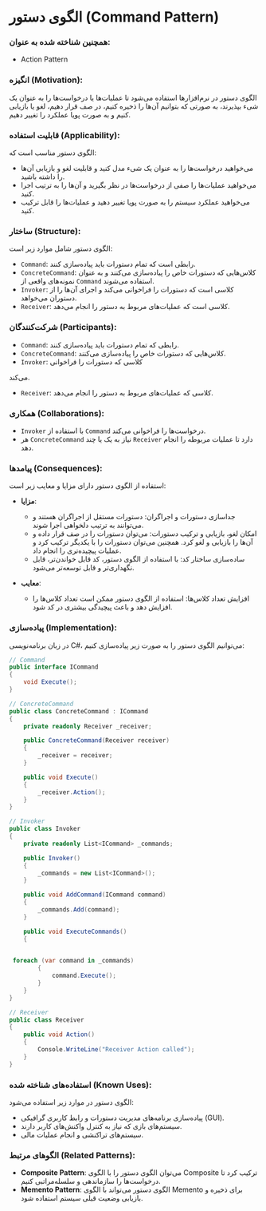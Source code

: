 # الگوی دستور (Command Pattern)

### همچنین شناخته شده به عنوان:
- Action Pattern

### انگیزه (Motivation):
الگوی دستور در نرم‌افزارها استفاده می‌شود تا عملیات‌ها یا درخواست‌ها را به عنوان یک شیء بپذیرند، به صورتی که بتوانیم آن‌ها را ذخیره کنیم، در صف قرار دهیم، لغو یا بازیابی کنیم و به صورت پویا عملکرد را تغییر دهیم.

### قابلیت استفاده (Applicability):
الگوی دستور مناسب است که:
- می‌خواهید درخواست‌ها را به عنوان یک شیء مدل کنید و قابلیت لغو و بازیابی آن‌ها را داشته باشید.
- می‌خواهید عملیات‌ها را صفی از درخواست‌ها در نظر بگیرید و آن‌ها را به ترتیب اجرا کنید.
- می‌خواهید عملکرد سیستم را به صورت پویا تغییر دهید و عملیات‌ها را قابل ترکیب کنید.

### ساختار (Structure):
الگوی دستور شامل موارد زیر است:
- `Command`: رابطی است که تمام دستورات باید پیاده‌سازی کنند.
- `ConcreteCommand`: کلاس‌هایی که دستورات خاص را پیاده‌سازی می‌کنند و به عنوان نمونه‌های واقعی از `Command` استفاده می‌شوند.
- `Invoker`: کلاسی است که دستورات را فراخوانی می‌کند و اجرای آن‌ها را از دستوران می‌خواهد.
- `Receiver`: کلاسی است که عملیات‌های مربوط به دستور را انجام می‌دهد.

### شرکت‌کنندگان (Participants):
- `Command`: رابطی که تمام دستورات باید پیاده‌سازی کنند.
- `ConcreteCommand`: کلاس‌هایی که دستورات خاص را پیاده‌سازی می‌کنند.
- `Invoker`: کلاسی که دستورات را فراخوانی

می‌کند.
- `Receiver`: کلاسی که عملیات‌های مربوط به دستور را انجام می‌دهد.

### همکاری (Collaborations):
- `Invoker` با استفاده از `Command` درخواست‌ها را فراخوانی می‌کند.
- هر `ConcreteCommand` نیاز به یک یا چند `Receiver` دارد تا عملیات مربوطه را انجام دهد.

### پیامدها (Consequences):
استفاده از الگوی دستور دارای مزایا و معایب زیر است:
- **مزایا**:
    - جداسازی دستورات و اجراگران: دستورات مستقل از اجراگران هستند و می‌توانند به ترتیب دلخواهی اجرا شوند.
    - امکان لغو، بازیابی و ترکیب دستورات: می‌توان دستورات را در صف قرار داده و آن‌ها را بازیابی و لغو کرد. همچنین می‌توان دستورات را با یکدیگر ترکیب کرد و عملیات پیچیده‌تری را انجام داد.
    - ساده‌سازی ساختار کد: با استفاده از الگوی دستور، کد قابل خواندن‌تر، قابل نگهداری‌تر و قابل توسعه‌تر می‌شود.

- **معایب**:
    - افزایش تعداد کلاس‌ها: استفاده از الگوی دستور ممکن است تعداد کلاس‌ها را افزایش دهد و باعث پیچیدگی بیشتری در کد شود.

### پیاده‌سازی (Implementation):
در زبان برنامه‌نویسی C#، می‌توانیم الگوی دستور را به صورت زیر پیاده‌سازی کنیم:

```csharp
// Command
public interface ICommand
{
    void Execute();
}

// ConcreteCommand
public class ConcreteCommand : ICommand
{
    private readonly Receiver _receiver;

    public ConcreteCommand(Receiver receiver)
    {
        _receiver = receiver;
    }

    public void Execute()
    {
        _receiver.Action();
    }
}

// Invoker
public class Invoker
{
    private readonly List<ICommand> _commands;

    public Invoker()
    {
        _commands = new List<ICommand>();
    }

    public void AddCommand(ICommand command)
    {
        _commands.Add(command);
    }

    public void ExecuteCommands()
    {
       

 foreach (var command in _commands)
        {
            command.Execute();
        }
    }
}

// Receiver
public class Receiver
{
    public void Action()
    {
        Console.WriteLine("Receiver Action called");
    }
}
```

### استفاده‌های شناخته شده (Known Uses):
الگوی دستور در موارد زیر استفاده می‌شود:
- پیاده‌سازی برنامه‌های مدیریت دستورات و رابط کاربری گرافیکی (GUI).
- سیستم‌های بازی که نیاز به کنترل واکنش‌های کاربر دارند.
- سیستم‌های تراکنشی و انجام عملیات مالی.

### الگوهای مرتبط (Related Patterns):
- **Composite Pattern**: می‌توان الگوی دستور را با الگوی Composite ترکیب کرد تا درخواست‌ها را سازماندهی و سلسله‌مراتبی کنیم.
- **Memento Pattern**: الگوی دستور می‌تواند با الگوی Memento برای ذخیره و بازیابی وضعیت قبلی سیستم استفاده شود.